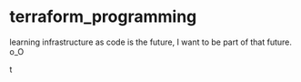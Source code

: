 # terraform_programming
learning infrastructure as code is the future, I want to be part of that future. o_O
 
 t